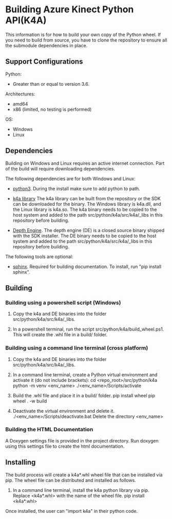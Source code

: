 # Building Azure Kinect Python API(K4A)

This information is for how to build your own copy of the Python wheel. 
If you need to build from source, you have to clone the repository to ensure all the submodule dependencies in place.

## Support Configurations

Python:
* Greater than or equal to version 3.6.

Architectures: 
* amd64
* x86 (limited, no testing is performed)

OS:
* Windows
* Linux

## Dependencies

Building on Windows and Linux requires an active internet connection. Part of the
build will require downloading dependencies.

The following dependencies are for both Windows and Linux:

* [python3](https://www.python.org/getit/). During the install make sure to add
  python to path.
  
* [k4a library](../../../../docs/building.md)
  The k4a library can be built from the repository or the SDK can be downloaded
  for the binary. The Windows library is k4a.dll, and the Linux library is k4a.so.
  The k4a binary needs to be copied to the host system and added 
  to the path src/python/k4a/src/k4a/_libs in this repository before building.

* [Depth Engine](../../../../docs/depthengine.md). 
  The depth engine (DE) is a closed source binary shipped with the
  SDK installer. The DE binary needs to be copied to the host system and added 
  to the path src/python/k4a/src/k4a/_libs in this repository before building.

The following tools are optional:

* [sphinx](https://pypi.org/project/Sphinx/).
  Required for building documentation. To install, run "pip install sphinx".


## Building

### Building using a powershell script (Windows)

1. Copy the k4a and DE binaries into the folder src/python/k4a/src/k4a/_libs.

2. In a powershell terminal, run the script src/python/k4a/build_wheel.ps1.
   This will create the .whl file in a build/ folder.
   
### Building using a command line terminal (cross platform)

1. Copy the k4a and DE binaries into the folder src/python/k4a/src/k4a/_libs.

2. In a command line terminal, create a Python virtual environment and activate it (do not include brackets):
      cd <repo_root>/src/python/k4a
      python -m venv <env_name>
      ./<env_name>/Scripts/activate
      
3. Build the .whl file and place it in a build/ folder.
      pip install wheel
      pip wheel . -w build

4. Deactivate the virtual environment and delete it.
      ./<env_name>/Scripts/deactivate.bat
      Delete the directory <env_name>
      
### Building the HTML Documentation

A Doxygen settings file is provided in the project directory. Run doxygen using this
settings file to create the html documentation.
      
## Installing

The build process will create a k4a*.whl wheel file that can be installed via pip.
The wheel file can be distributed and installed as follows.

1. In a command line terminal, install the k4a python library via pip.
   Replace <k4a*.whl> with the name of the wheel file.
      pip install <k4a*.whl>
      
Once installed, the user can "import k4a" in their python code.